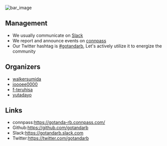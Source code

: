 ![bar_image](https://connpass-tokyo.s3.amazonaws.com/thumbs/d9/0d/d90d106c9c08fa48bf7c05a497eb83dd.png)

## Management
- We usually communicate on [Slack](https://gotandarb.slack.com)
- We report and announce events on [connpass](https://gotanda-rb.connpass.com/)
- Our Twitter hashtag is [#gotandarb](https://twitter.com/search?q=%23gotandarb), Let's actively utilize it to energize the community

## Organizers
- [walkersumida](https://github.com/walkersumida)
- [joooee0000](https://github.com/joooee0000)
- [f-teruhisa](https://github.com/f-teruhisa)
- [yutadayo](https://github.com/yutadayo)

## Links
- connpass:https://gotanda-rb.connpass.com/
- Github:https://github.com/gotandarb
- Slack:https://gotandarb.slack.com
- Twitter:https://twitter.com/gotandarb
